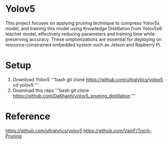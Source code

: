 # Yolov5
This project focuses on applying pruning technique to compress Yolov5s model, and training this model using Knowledge Distillation from Yolov5x6 teacher model, effectively reducing parameters and training time while preserving accuracy. These omptimizations are essential for deploying on resource-constrained embedded system such as Jetson and Rapberry Pi.

# Setup
1. Download Yolov5
'''bash
git clone https://github.com/ultralytics/yolov5
cd yolov5
'''
2. Download this repo
'''bash
git clone https://github.com/DaKhanh/yolov5_pruning_distillation
'''

# Reference
https://github.com/ultralytics/yolov5
https://github.com/VainF/Torch-Pruning